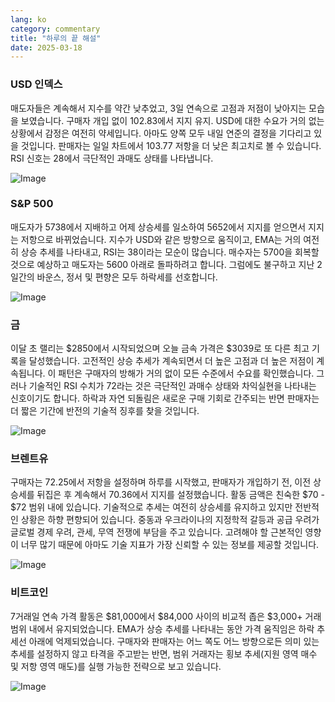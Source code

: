 ```yaml
---
lang: ko
category: commentary
title: "하루의 끝 해설"
date: 2025-03-18
---
```


### USD 인덱스

매도자들은 계속해서 지수를 약간 낮추었고, 3일 연속으로 고점과 저점이 낮아지는 모습을 보였습니다. 구매자 개입 없이 102.83에서 지지 유지. USD에 대한 수요가 거의 없는 상황에서 감정은 여전히 약세입니다. 아마도 양쪽 모두 내일 연준의 결정을 기다리고 있을 것입니다. 판매자는 일일 차트에서 103.77 저항을 더 낮은 최고치로 볼 수 있습니다. RSI 신호는 28에서 극단적인 과매도 상태를 나타냅니다. 

![Image](https://markleighedu.github.io/img/Mar-2025/18-Mar-2025/usdindex.jpg)

### S&P 500

매도자가 5738에서 지배하고 어제 상승세를 일소하여 5652에서 지지를 얻으면서 지지는 저항으로 바뀌었습니다. 지수가 USD와 같은 방향으로 움직이고, EMA는 거의 여전히 상승 추세를 나타내고, RSI는 38이라는 모순이 많습니다. 매수자는 5700을 회복할 것으로 예상하고 매도자는 5600 아래로 돌파하려고 합니다. 그럼에도 불구하고 지난 2일간의 바운스, 정서 및 편향은 모두 하락세를 선호합니다. 

![Image](https://markleighedu.github.io/img/Mar-2025/18-Mar-2025/sp500.jpg)

### 금

이달 초 랠리는 $2850에서 시작되었으며 오늘 금속 가격은 $3039로 또 다른 최고 기록을 달성했습니다. 고전적인 상승 추세가 계속되면서 더 높은 고점과 더 높은 저점이 계속됩니다. 이 패턴은 구매자의 방해가 거의 없이 모든 수준에서 수요를 확인했습니다. 그러나 기술적인 RSI 수치가 72라는 것은 극단적인 과매수 상태와 차익실현을 나타내는 신호이기도 합니다. 하락과 자연 되돌림은 새로운 구매 기회로 간주되는 반면 판매자는 더 짧은 기간에 반전의 기술적 징후를 찾을 것입니다. 

![Image](https://markleighedu.github.io/img/Mar-2025/18-Mar-2025/gold.jpg)

### 브렌트유

구매자는 72.25에서 저항을 설정하며 하루를 시작했고, 판매자가 개입하기 전, 이전 상승세를 뒤집은 후 계속해서 70.36에서 지지를 설정했습니다. 활동 금액은 친숙한 $70 - $72 범위 내에 있습니다. 기술적으로 추세는 여전히 상승세를 유지하고 있지만 전반적인 상황은 하향 편향되어 있습니다. 중동과 우크라이나의 지정학적 갈등과 공급 우려가 글로벌 경제 우려, 관세, 무역 전쟁에 부담을 주고 있습니다. 고려해야 할 근본적인 영향이 너무 많기 때문에 아마도 기술 지표가 가장 신뢰할 수 있는 정보를 제공할 것입니다.   

![Image](https://markleighedu.github.io/img/Mar-2025/18-Mar-2025/brentoil.jpg)

### 비트코인

7거래일 연속 가격 활동은 $81,000에서 $84,000 사이의 비교적 좁은 $3,000+ 거래 범위 내에서 유지되었습니다. EMA가 상승 추세를 나타내는 동안 가격 움직임은 하락 추세선 아래에 억제되었습니다. 구매자와 판매자는 어느 쪽도 어느 방향으로든 의미 있는 추세를 설정하지 않고 타격을 주고받는 반면, 범위 거래자는 횡보 추세(지원 영역 매수 및 저항 영역 매도)를 실행 가능한 전략으로 보고 있습니다.

![Image](https://markleighedu.github.io/img/Mar-2025/18-Mar-2025/bitcoin.jpg)

